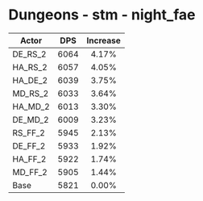 # Dungeons - stm - night_fae
| Actor | DPS | Increase |
|---|:---:|:---:|
|DE_RS_2|6064|4.17%|
|HA_RS_2|6057|4.05%|
|HA_DE_2|6039|3.75%|
|MD_RS_2|6033|3.64%|
|HA_MD_2|6013|3.30%|
|DE_MD_2|6009|3.23%|
|RS_FF_2|5945|2.13%|
|DE_FF_2|5933|1.92%|
|HA_FF_2|5922|1.74%|
|MD_FF_2|5905|1.44%|
|Base|5821|0.00%|

